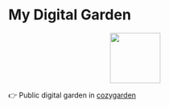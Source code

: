 # My Digital Garden

<div align="center">
	<img width="100" style="margin-right:auto;margin-left:auto" src="https://nhattienblog.netlify.app/images/favicon.png" />
</div>

👉 Public digital garden in [cozygarden](https://cozygarden.netlify.app/)

